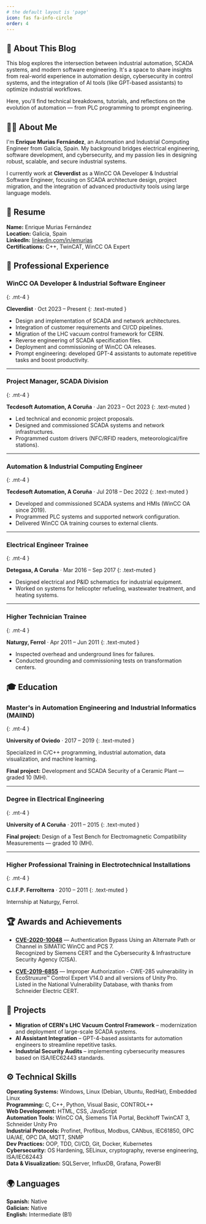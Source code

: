 ```yaml
---
# the default layout is 'page'
icon: fas fa-info-circle
order: 4
---
```


## 🧭 About This Blog

This blog explores the intersection between industrial automation, SCADA systems, and modern software engineering. It's a space to share insights from real-world experience in automation design, cybersecurity in control systems, and the integration of AI tools (like GPT-based assistants) to optimize industrial workflows.

Here, you'll find technical breakdowns, tutorials, and reflections on the evolution of automation — from PLC programming to prompt engineering.

## 👨‍💻 About Me

I'm **Enrique Murias Fernández**, an Automation and Industrial Computing Engineer from Galicia, Spain. My background bridges electrical engineering, software development, and cybersecurity, and my passion lies in designing robust, scalable, and secure industrial systems.

I currently work at **Cleverdist** as a WinCC OA Developer & Industrial Software Engineer, focusing on SCADA architecture design, project migration, and the integration of advanced productivity tools using large language models.

## 🧾 Resume

**Name:** Enrique Murias Fernández  
**Location:** Galicia, Spain  
**LinkedIn:** [linkedin.com/in/emurias](https://www.linkedin.com/in/emurias/)  
**Certifications:** C++, TwinCAT, WinCC OA Expert

## 💼 Professional Experience

### WinCC OA Developer & Industrial Software Engineer
{: .mt-4 }

**Cleverdist** · Oct 2023 – Present
{: .text-muted }

- Design and implementation of SCADA and network architectures.
- Integration of customer requirements and CI/CD pipelines.
- Migration of the LHC vacuum control framework for CERN.
- Reverse engineering of SCADA specification files.
- Deployment and commissioning of WinCC OA releases.
- Prompt engineering: developed GPT-4 assistants to automate repetitive tasks and boost productivity.

---

### Project Manager, SCADA Division
{: .mt-4 }

**Tecdesoft Automation, A Coruña** · Jan 2023 – Oct 2023
{: .text-muted }

- Led technical and economic project proposals.
- Designed and commissioned SCADA systems and network infrastructures.
- Programmed custom drivers (NFC/RFID readers, meteorological/fire stations).

---

### Automation & Industrial Computing Engineer
{: .mt-4 }

**Tecdesoft Automation, A Coruña** · Jul 2018 – Dec 2022
{: .text-muted }

- Developed and commissioned SCADA systems and HMIs (WinCC OA since 2019).
- Programmed PLC systems and supported network configuration.
- Delivered WinCC OA training courses to external clients.

---

### Electrical Engineer Trainee
{: .mt-4 }

**Detegasa, A Coruña** · Mar 2016 – Sep 2017
{: .text-muted }

- Designed electrical and P&ID schematics for industrial equipment.
- Worked on systems for helicopter refueling, wastewater treatment, and heating systems.

---

### Higher Technician Trainee
{: .mt-4 }

**Naturgy, Ferrol** · Apr 2011 – Jun 2011
{: .text-muted }

- Inspected overhead and underground lines for failures.
- Conducted grounding and commissioning tests on transformation centers.

## 🎓 Education

### Master's in Automation Engineering and Industrial Informatics (MAIIND)
{: .mt-4 }

**University of Oviedo** · 2017 – 2019
{: .text-muted }

Specialized in C/C++ programming, industrial automation, data visualization, and machine learning.

**Final project:** Development and SCADA Security of a Ceramic Plant — graded 10 (MH).

---

### Degree in Electrical Engineering
{: .mt-4 }

**University of A Coruña** · 2011 – 2015
{: .text-muted }

**Final project:** Design of a Test Bench for Electromagnetic Compatibility Measurements — graded 10 (MH).

---

### Higher Professional Training in Electrotechnical Installations
{: .mt-4 }

**C.I.F.P. Ferrolterra** · 2010 – 2011
{: .text-muted }

Internship at Naturgy, Ferrol.

## 🏆 Awards and Achievements

- **[CVE-2020-10048](https://us-cert.cisa.gov/ics/advisories/icsa-21-040-09)** — Authentication Bypass Using an Alternate Path or Channel in SIMATIC WinCC and PCS 7.  
  Recognized by Siemens CERT and the Cybersecurity & Infrastructure Security Agency (CISA).

- **[CVE-2019-6855](https://nvd.nist.gov/vuln/detail/CVE-2019-6855)** — Improper Authorization - CWE-285 vulnerability in EcoStruxure™ Control Expert V14.0 and all versions of Unity Pro.  
  Listed in the National Vulnerability Database, with thanks from Schneider Electric CERT.

## 🧪 Projects

- **Migration of CERN's LHC Vacuum Control Framework** – modernization and deployment of large-scale SCADA systems.
- **AI Assistant Integration** – GPT-4-based assistants for automation engineers to streamline repetitive tasks.
- **Industrial Security Audits** – implementing cybersecurity measures based on ISA/IEC62443 standards.

## ⚙️ Technical Skills

**Operating Systems:** Windows, Linux (Debian, Ubuntu, RedHat), Embedded Linux  
**Programming:** C, C++, Python, Visual Basic, CONTROL++  
**Web Development:** HTML, CSS, JavaScript  
**Automation Tools:** WinCC OA, Siemens TIA Portal, Beckhoff TwinCAT 3, Schneider Unity Pro  
**Industrial Protocols:** Profinet, Profibus, Modbus, CANbus, IEC61850, OPC UA/AE, OPC DA, MQTT, SNMP  
**Dev Practices:** OOP, TDD, CI/CD, Git, Docker, Kubernetes  
**Cybersecurity:** OS Hardening, SELinux, cryptography, reverse engineering, ISA/IEC62443  
**Data & Visualization:** SQLServer, InfluxDB, Grafana, PowerBI

## 🌍 Languages

**Spanish:** Native  
**Galician:** Native  
**English:** Intermediate (B1)
